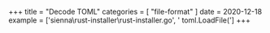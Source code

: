 +++
title = "Decode TOML"
categories = [ "file-format" ]
date = 2020-12-18
example = ['sienna\rust-installer\rust-installer.go', ' toml.LoadFile(']
+++
